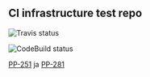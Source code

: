 
## CI infrastructure test repo

![Travis status](https://api.travis-ci.org/Opetushallitus/ci-test.svg?branch=master)

![CodeBuild status](https://codebuild.eu-west-1.amazonaws.com/badges?uuid=eyJlbmNyeXB0ZWREYXRhIjoiek1UN0tyWFNaNkV4UlJ0Zlk5TVdqR0QvZ0xrVVZma210Y3RyV0c5OFZPZThYYTJ6MElnQ0pJQyt1T3duM2lta2NuTVhMUi9nWTVvWk4zdkJla09rdDRnPSIsIml2UGFyYW1ldGVyU3BlYyI6IkhPQjliREk2ZG5LZmVDR0UiLCJtYXRlcmlhbFNldFNlcmlhbCI6MX0%3D&branch=master)

[PP-251](https://jira.csc.fi/browse/PPTIKETTI-251) ja [PP-281](https://jira.csc.fi/browse/PPTIKETTI-281)
